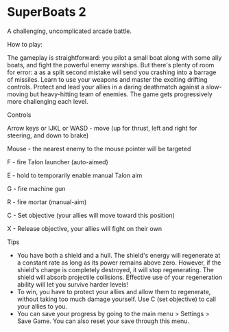 # SuperBoats 2

A challenging, uncomplicated arcade battle.

 How to play:

The gameplay is straightforward: you pilot a small boat along with some ally boats, and fight the powerful enemy warships. But there's plenty of room for error: a as a split second mistake will send you crashing into a barrage of missiles. Learn to use your weapons and master the exciting drifting controls. Protect and lead your allies in a daring deathmatch against a slow-moving but heavy-hitting team of enemies. The game gets progressively more challenging each level.

Controls

Arrow keys or IJKL or WASD - move (up for thrust, left and right for steering, and down to brake)

Mouse - the nearest enemy to the mouse pointer will be targeted

F - fire Talon launcher (auto-aimed)

E - hold to temporarily enable manual Talon aim

G - fire machine gun

R - fire mortar (manual-aim)

C - Set objective (your allies will move toward this position)

X - Release objective, your allies will fight on their own

Tips

   - You have both a shield and a hull. The shield's energy will regenerate at a constant rate as long as its power remains above zero. However, if the shield's charge is completely destroyed, it will stop regenerating. The shield will absorb projectile collisions. Effective use of your regeneration ability will let you survive harder levels!
   - To win, you have to protect your allies and allow them to regenerate, without taking too much damage yourself. Use C (set objective) to call your allies to you.
   - You can save your progress by going to the main menu > Settings > Save Game. You can also reset your save through this menu.
